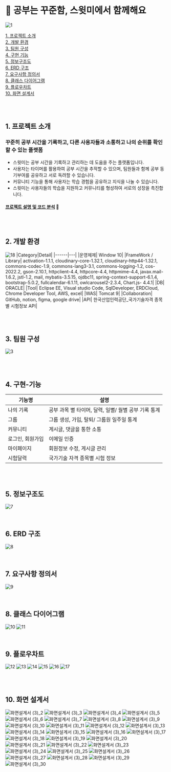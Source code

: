 # 📖 공부는 꾸준함, 스윗미에서 함께해요
![1](https://github.com/Voming/swithme_source/assets/68582465/6e7ab9f9-e296-40ea-9559-2d5e58ed717f)

[1. 프로젝트 소개](#1-프로젝트-소개) <br>
[2. 개발 환경](#2-개발-환경) <br>
[3. 팀원 구성](#3-팀원-구성) <br>
[4. 구현 기능](#4-구현-기능) <br>
[5. 정보구조도](#5-정보구조도) <br>
[6. ERD 구조](#6-ERD-구조)  <br>
[7. 요구사항 정의서](#7-요구사항-정의서) <br>
[8. 클래스 다이어그램](#8-클래스-다이어그램) <br>
[9. 플로우차트](#9-플로우차트) <br>
[10. 화면 설계서](#10-화면-설계서) <br>


<br><br>

## 1. 프로젝트 소개
### 꾸준히 공부 시간을 기록하고, 다른 사용자들과 소통하고 나의 순위를 확인할 수 있는 플랫폼
- 스윗미는 공부 시간을 기록하고 관리하는 데 도움을 주는 플랫폼입니다.
- 사용자는 타이머를 활용하여 공부 시간을 추적할 수 있으며, 팀원들과 함께 공부 동기부여를 공유하고 서로 독려할 수 있습니다.
- 커뮤니티 기능을 통해 사용자는 학습 경험을 공유하고 지식을 나눌 수 있습니다.
- 스윗미는 사용자들의 학습을 지원하고 커뮤니티를 형성하여 서로의 성장을 촉진합니다.

#### [프로젝트 설명 및 코드 분석](https://www.figma.com/proto/xAiLZ6P8yXdaAN7QEstJXU/%EC%B5%9C%EC%A2%85-%EB%B0%9C%ED%91%9C%EC%9E%90%EB%A3%8C?node-id=4-257&starting-point-node-id=4%3A257&t=JWPhIwmTihvmOVIX-1) 🔗

<br><br>

## 2. 개발 환경
![18](https://github.com/Voming/swithme_source/assets/68582465/364d040f-8fa8-4bf8-9b05-a0444b1d0eee)
|Category|Detail|
|------|---|
|운영체제| Window 10|
|FrameWork / Library| activation-1.1.1, cloudinary-core-1.32.1, cloudinary-http44-1.32.1, commons-codec-1.9, commons-lang3-3.1, commons-logging-1.2, cos-2022.2, gson-2.10.1, httpclient-4.4, httpcore-4.4, httpmime-4.4, javax.mail-1.6.2, jstl-1.2, mail, mybatis-3.5.15, ojdbc11, spring-context-support-6.1.4, bootstrap-5.0.2, fullcalendar-6.1.11, owlcarousel2-2.3.4, Chart.js- 4.4.1|
|DB| ORACLE|
|Tool| Eclipse EE, Visual studio Code, SqlDeveloper, ERDCloud, Chrome Developer Tool, AWS, excel|
|WAS| Tomcat 9|
|Collaboration| GitHub, notion, figma,  google drive|
|API| 한국산업인력공단_국가기술자격 종목별 시험정보 API|

<br><br>

## 3. 팀원 구성
![3](https://github.com/Voming/swithme_source/assets/68582465/d98b68eb-f6f0-468e-beec-133d196d123d)

<br><br>

## 4. 구현-기능
|기능명|설명|
|------|---|
|나의 기록|공부 과목 별 타이머, 달력, 일별/ 월별 공부 기록 통계|
|그룹|그룹 생성, 가입, 탈퇴/ 그룹원 일주일 통계|
|커뮤니티|게시글, 댓글을 통한 소통|
|로그인, 회원가입|이메일 인증|
|마이페이지|회원정보 수정, 게시글 관리|
|시험달력|국가기술 자격 종목별 시험 정보|

<br><br>


## 5. 정보구조도
![7](https://github.com/Voming/swithme_source/assets/68582465/46b01899-6cc6-4dbd-9676-be5fbeec04ea)

<br>

## 6. ERD 구조
![8](https://github.com/Voming/swithme_source/assets/68582465/c11a124f-2083-4f7e-a290-adf829a44af1)

<br>

## 7. 요구사항 정의서
![9](https://github.com/Voming/swithme_source/assets/68582465/87e25631-22a2-49aa-aa09-6d2edc26802a)

<br>

## 8. 클래스 다이어그램
![10](https://github.com/Voming/swithme_source/assets/68582465/a2517715-053d-4194-a6f1-7ff978c7ead5)
![11](https://github.com/Voming/swithme_source/assets/68582465/175ea1e1-7ddd-4c4f-932a-5dd41ac427b2)

<br>

## 9. 플로우차트
![12](https://github.com/Voming/swithme_source/assets/68582465/9eab8a1b-0c06-4ac1-ab1b-acacbc416d17)
![13](https://github.com/Voming/swithme_source/assets/68582465/1982a2fb-60b0-47ea-86ff-9dd15efc2b84)
![14](https://github.com/Voming/swithme_source/assets/68582465/582424d1-2447-4734-9609-e2ab875f24b9)
![15](https://github.com/Voming/swithme_source/assets/68582465/a2808cc2-cae4-4014-b87c-0ba63549546a)
![16](https://github.com/Voming/swithme_source/assets/68582465/37561d42-1cd2-4ef2-970e-cb8a3ee4bd70)
![17](https://github.com/Voming/swithme_source/assets/68582465/2e595d52-ae45-43cf-8b85-42965bdd78c1)

<br><br>

## 10. 화면 설계서
![화면설계서 (3)_2](https://github.com/Voming/swithme_source/assets/68582465/c81a8280-23b9-41bc-a9b3-96487bc01f96)
![화면설계서 (3)_3](https://github.com/Voming/swithme_source/assets/68582465/e31b7beb-2a33-4f1b-9668-66401fb1ff3b)
![화면설계서 (3)_4](https://github.com/Voming/swithme_source/assets/68582465/f05fa797-5c0d-4bcb-b275-47199dd96a11)
![화면설계서 (3)_5](https://github.com/Voming/swithme_source/assets/68582465/b992463b-15a8-4a4c-b8a2-859d7b251f99)
![화면설계서 (3)_6](https://github.com/Voming/swithme_source/assets/68582465/deb6c423-e21c-4172-8a21-1cae189cd2ea)
![화면설계서 (3)_7](https://github.com/Voming/swithme_source/assets/68582465/12688ab7-ac28-4018-9fcf-3363c60653ba)
![화면설계서 (3)_8](https://github.com/Voming/swithme_source/assets/68582465/f4f94df7-26b3-4361-bb03-a053bb379b8d)
![화면설계서 (3)_9](https://github.com/Voming/swithme_source/assets/68582465/cdc5ac2b-6cfc-4d01-afc6-c2f6f0a52c5e)
![화면설계서 (3)_10](https://github.com/Voming/swithme_source/assets/68582465/d5d9079c-1721-4d29-a4c3-20996f4fc930)
![화면설계서 (3)_11](https://github.com/Voming/swithme_source/assets/68582465/9cfc13d2-6324-4174-8d68-44ceaf996b3f)
![화면설계서 (3)_12](https://github.com/Voming/swithme_source/assets/68582465/b41daeae-3256-4d77-b1c3-0bc571a2abe8)
![화면설계서 (3)_13](https://github.com/Voming/swithme_source/assets/68582465/423863a5-e8a8-4e5a-bb7a-00a443d437ba)
![화면설계서 (3)_14](https://github.com/Voming/swithme_source/assets/68582465/49dd1e7b-6054-449b-a8ee-49ccb7ec7b98)
![화면설계서 (3)_15](https://github.com/Voming/swithme_source/assets/68582465/6afa568a-c937-40b0-99d6-3fb3c3350f29)
![화면설계서 (3)_16](https://github.com/Voming/swithme_source/assets/68582465/cda84719-921c-4d5c-86f7-d05affce3957)
![화면설계서 (3)_17](https://github.com/Voming/swithme_source/assets/68582465/0c788643-8953-4324-b5e5-577fe77724e4)
![화면설계서 (3)_18](https://github.com/Voming/swithme_source/assets/68582465/e7e606c4-e6d9-450f-bf12-de74bd1db955)
![화면설계서 (3)_19](https://github.com/Voming/swithme_source/assets/68582465/e7851796-3dbd-4190-8e75-b2a659bec21c)
![화면설계서 (3)_20](https://github.com/Voming/swithme_source/assets/68582465/5f65119f-451f-4ee5-bfe0-bf4bd2a25259)
![화면설계서 (3)_21](https://github.com/Voming/swithme_source/assets/68582465/a3eb4215-eaa1-4fd3-a139-4d618c53e90f)
![화면설계서 (3)_22](https://github.com/Voming/swithme_source/assets/68582465/f0cacbc5-00a7-4ca5-afaf-693ab350dcd5)
![화면설계서 (3)_23](https://github.com/Voming/swithme_source/assets/68582465/029bd738-2b1f-4a21-8e04-5e5d6348c0a8)
![화면설계서 (3)_24](https://github.com/Voming/swithme_source/assets/68582465/dcfacb26-a431-41d3-92c7-ffff412eb1cc)
![화면설계서 (3)_25](https://github.com/Voming/swithme_source/assets/68582465/90f8274c-8a8a-4275-b9dd-b1d829f974fd)
![화면설계서 (3)_26](https://github.com/Voming/swithme_source/assets/68582465/fe39cd91-5298-46b6-b888-58fdabbc72d6)
![화면설계서 (3)_27](https://github.com/Voming/swithme_source/assets/68582465/0e864436-ac22-4813-9f90-9eca5367cdfc)
![화면설계서 (3)_28](https://github.com/Voming/swithme_source/assets/68582465/20851d6b-ce8f-4277-a242-88c51f27b96c)
![화면설계서 (3)_29](https://github.com/Voming/swithme_source/assets/68582465/649fe7c1-f2b0-4eec-b9fe-f2605de4b7a1)
![화면설계서 (3)_30](https://github.com/Voming/swithme_source/assets/68582465/e2036c64-2b2f-4b0f-83cf-8e623bb046fc)




